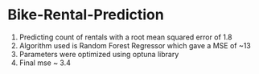 # Bike-Rental-Prediction
1. Predicting count of rentals with a root mean squared error of 1.8
2. Algorithm used is Random Forest Regressor which gave a MSE of ~13
3. Parameters were optimized using optuna library
4. Final mse ~ 3.4
